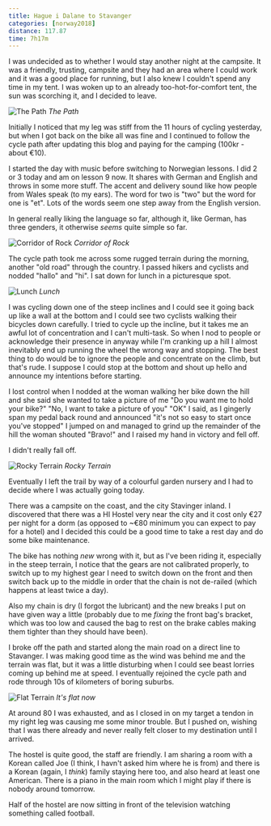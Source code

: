 ```yaml
---
title: Hague i Dalane to Stavanger
categories: [norway2018]
distance: 117.87
time: 7h17m
---
```



I was undecided as to whether I would stay another night at the campsite. It
was a friendly, trusting, campsite and they had an area where I could work and
it was a good place for running, but I also knew I couldn't spend any time in
my tent. I was woken up to an already too-hot-for-comfort tent, the sun was
scorching it, and I decided to leave.

![The Path](/images/norway/2018-07-01/IMG_20180701_121244.jpg)
*The Path*

Initially I noticed that my leg was stiff from the 11 hours of cycling
yesterday, but when I got back on the bike all was fine and I continued to
follow the cycle path after updating this blog and paying for the camping
(100kr - about €10).

I started the day with music before switching to Norwegian lessons. I did 2 or
3 today and am on lesson 9 now. It shares with German and English and throws
in some more stuff. The accent and delivery sound like how people from Wales
speak (to my ears). The word for two is "two" but the word for one is "et".
Lots of the words seem one step away from the English version.

In general really liking the language so far, although it, like German, has
three genders, it otherwise *seems* quite simple so far.

![Corridor of Rock](/images/norway/2018-07-01/IMG_20180701_121802.jpg)
*Corridor of Rock*

The cycle path took me across some rugged terrain during the morning, another
"old road" through the country. I passed hikers and cyclists and nodded
"hallo" and "hi". I sat down for lunch in a picturesque spot.

![Lunch](/images/norway/2018-07-01/IMG_20180701_130635.jpg)
*Lunch*

I was cycling down one of the steep inclines and I could see it going back up
like a wall at the bottom and I could see two cyclists walking their bicycles
down carefully. I tried to cycle up the incline, but it takes me an awful lot
of concentration and I can't multi-task. So when I nod to people or
acknowledge their presence in anyway while I'm cranking up a hill I almost
inevitably end up running the wheel the wrong way and stopping. The best thing
to do would be to ignore the people and concentrate on the climb, but that's
rude. I suppose I could stop at the bottom and shout up hello and announce my
intentions before starting.

I lost control when I nodded at the woman walking her bike down the hill and
she said she wanted to take a picture of me "Do you want me to hold your
bike?" "No, I want to take a picture of you" "OK" I said, as I gingerly span
my pedal back round and announced "it's not so easy to start once you've
stopped" I jumped on and managed to grind up the remainder of the hill the
woman shouted "Bravo!" and I raised my hand in victory and fell off.

I didn't really fall off.

![Rocky Terrain](/images/norway/2018-07-01/IMG_20180701_130148.jpg)
*Rocky Terrain*

Eventually I left the trail by way of a colourful garden nursery and I had to
decide where I was actually going today.

There was a campsite on the coast, and the city Stavinger inland. I discovered
that there was a HI Hostel very near the city and it cost only €27 per night
for a dorm (as opposed to ~€80 minimum you can expect to pay for a hotel) and
I decided this could be a good time to take a rest day and do some bike
maintenance.

The bike has nothing *new* wrong with it, but as I've been riding it,
especially in the steep terrain, I notice that the gears are not calibrated
properly, to switch up to my highest gear I need to switch down on the front
and then switch back up to the middle in order that the chain is not de-railed
(which happens at least twice a day).

Also my chain is dry (I forgot the lubricant) and the new breaks I put on have
given way a little (probably due to me *fixing* the front bag's bracket, which
was too low and caused the bag to rest on the brake cables making them tighter
than they should have been).

I broke off the path and started along the main road on a direct line to
Stavanger. I was making good time as the wind was behind me and the terrain
was flat, but it was a little disturbing when I could see beast lorries coming
up behind me at speed.  I eventually rejoined the cycle path and rode through
10s of kilometers of boring suburbs.

![Flat Terrain](/images/norway/2018-07-01/IMG_20180701_151859.jpg)
*It's flat now*

At around 80 I was exhausted, and as I closed in on my target a tendon in
my right leg was causing me some minor trouble. But I pushed on, wishing that
I was there already and never really felt closer to my destination until I
arrived.

The hostel is quite good, the staff are friendly. I am sharing a room with a
Korean called Joe (I think, I havn't asked him where he is from) and there is
a Korean (again, I *think*) family staying here too, and also heard at least
one American. There is a piano in the main room which I might play if there is
nobody around tomorrow.

Half of the hostel are now sitting in front of the television watching
something called football.
